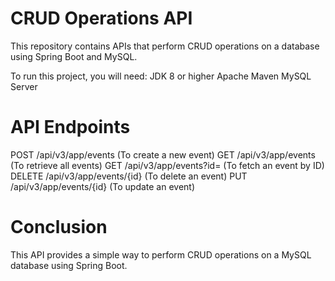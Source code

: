 # CRUD Operations API
This repository contains APIs that perform CRUD operations on a database using Spring Boot and MySQL.

To run this project, you will need:
JDK 8 or higher
Apache Maven
MySQL Server

# API Endpoints
POST /api/v3/app/events (To create a new event)
GET /api/v3/app/events (To retrieve all events)
GET /api/v3/app/events?id=  (To fetch an event by ID) 
DELETE /api/v3/app/events/{id} (To delete an event)
PUT /api/v3/app/events/{id}  (To update an event)

# Conclusion
This API provides a simple way to perform CRUD operations on a MySQL database using Spring Boot.
